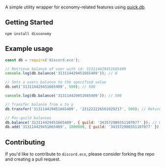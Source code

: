 A simple utility wrapper for economy-related features using [quick.db](https://npmjs.com/quick.db).

## Getting Started
```
npm install disconomy
```

## Example usage
```js
const db = require('discord.eco');

// Retrieve balance of user with id: 313114429451665409
console.log(db.balance('313114429451665409')); // 0

// Sets a users balance to the specified value
db.set('313114429451665409', 500); // 500

console.log(db.balance('313114429451665409')); // 500

// Transfer balance from x to y
db.transfer('313114429451665409', '221221226561929217', 500); // Returns a truthy value (whether the transfer was successful)

// Per-guild balances
db.balance('313114429451665409', { guild: '343572980351107077' }); // 0
db.add('313114429451665409', 1000000, { guild: '343572980351107077' }); // 1000000
```

## Contributing
If you'd like to contribute to `discord.eco`, please consider forking the repo and creating a pull request. 
